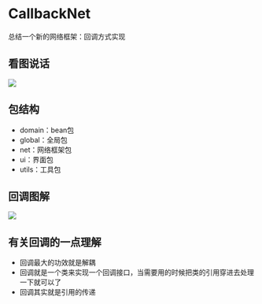# CallbackNet
总结一个新的网络框架：回调方式实现

## 看图说话
![](http://i5.tietuku.com/b7466022ede445b6.gif)

## 包结构
- domain：bean包
- global：全局包
- net：网络框架包
- ui：界面包
- utils：工具包

## 回调图解

![](http://i5.tietuku.com/aa24d0e86c26b4e8.png)

## 有关回调的一点理解
- 回调最大的功效就是解耦
- 回调就是一个类来实现一个回调接口，当需要用的时候把类的引用穿进去处理一下就可以了
- 回调其实就是引用的传递